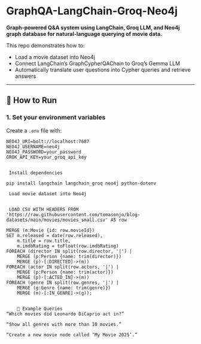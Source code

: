 
# GraphQA-LangChain-Groq-Neo4j

**Graph-powered Q&A system using LangChain, Groq LLM, and Neo4j graph database for natural-language querying of movie data.**

This repo demonstrates how to:
- Load a movie dataset into Neo4j
- Connect LangChain’s GraphCypherQAChain to Groq’s Gemma LLM
- Automatically translate user questions into Cypher queries and retrieve answers

---

## 🚀 How to Run

### 1. Set your environment variables

Create a `.env` file with:

```env
NEO4J_URI=bolt://localhost:7687
NEO4J_USERNAME=neo4j
NEO4J_PASSWORD=your_password
GROK_API_KEY=your_groq_api_key


 Install dependencies

pip install langchain langchain_groq neo4j python-dotenv

 Load movie dataset into Neo4j


 LOAD CSV WITH HEADERS FROM
'https://raw.githubusercontent.com/tomasonjo/blog-datasets/main/movies/movies_small.csv' AS row

MERGE (m:Movie {id: row.movieId})
SET m.released = date(row.released),
    m.title = row.title,
    m.imdbRating = toFloat(row.imdbRating)
FOREACH (director IN split(row.director, '|') |
    MERGE (p:Person {name: trim(director)})
    MERGE (p)-[:DIRECTED]->(m))
FOREACH (actor IN split(row.actors, '|') |
    MERGE (p:Person {name: trim(actor)})
    MERGE (p)-[:ACTED_IN]->(m))
FOREACH (genre IN split(row.genres, '|') |
    MERGE (g:Genre {name: trim(genre)})
    MERGE (m)-[:IN_GENRE]->(g));


    📝 Example Queries
“Which movies did Leonardo DiCaprio act in?”

“Show all genres with more than 10 movies.”

“Create a new movie node called ‘My Movie 2025’.”



